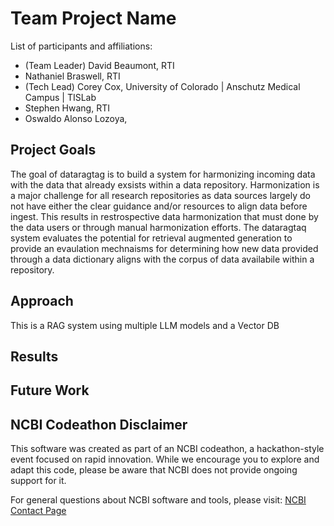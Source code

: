 # Team Project Name

List of participants and affiliations:
- (Team Leader) David Beaumont, RTI 
- Nathaniel Braswell, RTI
- (Tech Lead) Corey Cox, University of Colorado | Anschutz Medical Campus | TISLab
- Stephen Hwang, RTI
- Oswaldo Alonso Lozoya,  

## Project Goals
The goal of dataragtag is to build a system for harmonizing incoming data with the data that already exsists within a data repository. Harmonization is a major challenge for all research repositories as data sources largely do not have either the clear guidance and/or resources to align data before ingest. This results in restrospective data harmonization that must done by the data users or through manual harmonization efforts. The dataragtaq system evaluates the potential for retrieval augmented generation to provide an evaulation mechnaisms for determining how new data provided through a data dictionary aligns with the corpus of data availabile within a repository. 


## Approach

This is a RAG system using multiple LLM models and a Vector DB

## Results

## Future Work

## NCBI Codeathon Disclaimer
This software was created as part of an NCBI codeathon, a hackathon-style event focused on rapid innovation. While we encourage you to explore and adapt this code, please be aware that NCBI does not provide ongoing support for it.

For general questions about NCBI software and tools, please visit: [NCBI Contact Page](https://www.ncbi.nlm.nih.gov/home/about/contact/)


